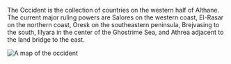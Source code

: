 The Occident is the collection of countries on the western half of Althane. The current major ruling powers are Salores on the western coast, El-Rasar on the northern coast, Oresk on the southeastern peninsula, Brejvasing to the south, Illyara in the center of the Ghostrime Sea, and Athrea adjacent to the land bridge to the east.

![A map of the occident](/occident.jpeg)
